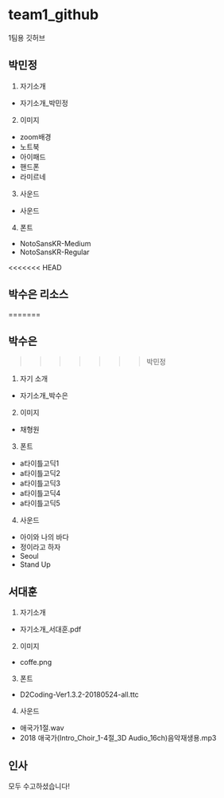 # team1_github
1팀용 깃허브

## 박민정
1. 자기소개
- 자기소개_박민정
2. 이미지
- zoom배경
- 노트북
- 아이패드
- 핸드폰
- 라미르네
3. 사운드
- 사운드
4. 폰트
- NotoSansKR-Medium
- NotoSansKR-Regular


<<<<<<< HEAD
## 박수은 리소스
=======
## 박수은
>>>>>>> 박민정
1. 자기 소개
- 자기소개_박수은
2. 이미지
- 채형원
3. 폰트
- a타이틀고딕1
- a타이틀고딕2
- a타이틀고딕3
- a타이틀고딕4
- a타이틀고딕5
4. 사운드
- 아이와 나의 바다
- 정이라고 하자
- Seoul
- Stand Up


## 서대훈
1. 자기소개
- 자기소개_서대훈.pdf
2. 이미지
- coffe.png
3. 폰트
- D2Coding-Ver1.3.2-20180524-all.ttc<br>
4. 사운드
- 애국가1절.wav
- 2018 애국가(Intro_Choir_1-4절_3D Audio_16ch)음악재생용.mp3


## 인사
모두 수고하셨습니다!
